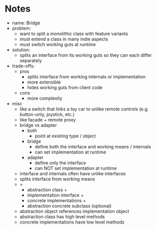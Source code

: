 # Notes

- name: Bridge
- problem:
  - want to split a monolithic class with feature variants
  - must extend a class in many indie aspects
  - must switch working guts at runtime
- solution:
  - splits an interface from its working guts so they can each differ separately
- trade-offs:
  - pros
    - splits interface from working internals or implementation
    - more extensible
    - hides working guts from client code
  - cons
    - more complexity
- misc
  - like a switch that links a toy car to unlike remote controls (e.g. button-only, joystick, etc.)
  - like facade + remote proxy
  - bridge vs adapter
    - both
      - point at existing type / object
    - bridge
      - define both the interface and working means / internals
      - can set implementation at runtime
    - adapter
      - define only the interface
      - can NOT set implementation at runtime
  - interface and internals often have unlike interfaces
  - splits interface from working means
  - =
    - abstraction class +
    - implementation interface +
    - concrete implementations +
    - abstraction concrete subclass (optional)
  - abstraction object references implementation object
  - abstraction class has high level methods
  - concrete implementations have low level methods
